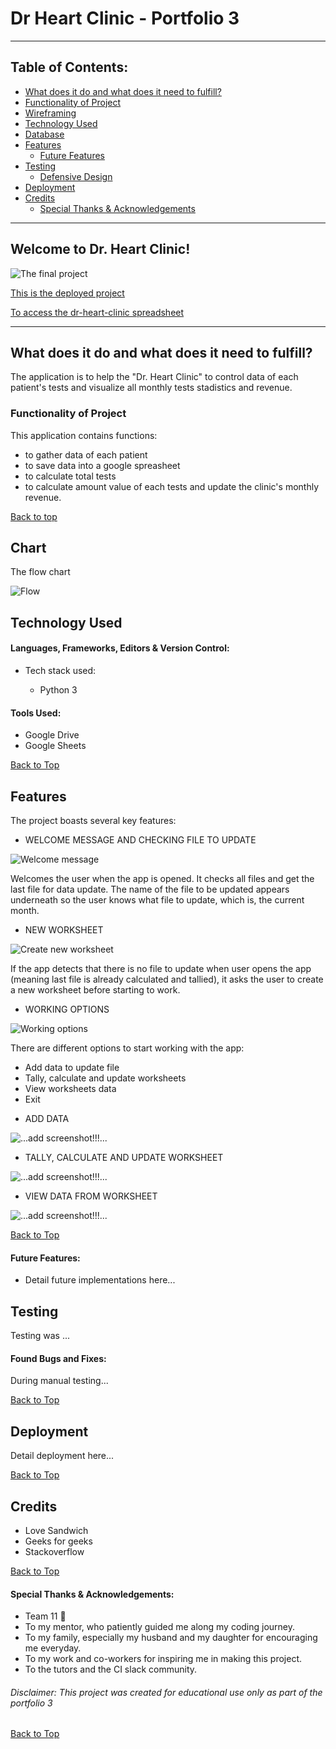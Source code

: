 # Dr Heart Clinic - Portfolio 3
***
 
## Table of Contents:
* [What does it do and what does it need to fulfill?](#what-does-it-do-and-what-does-it-need-to-fulfill)
* [Functionality of Project](#functionality-of-project)
* [Wireframing](#wireframing)
* [Technology Used](#technology-used)
* [Database](#database)
* [Features](#features)
   * [Future Features](#future-features)
* [Testing](#testing)
   * [Defensive Design](#defensive-design)
* [Deployment](#deployment)
* [Credits](#credits)
   * [Special Thanks & Acknowledgements](#special-thanks--acknowledgements)
 
***
 
## Welcome to Dr. Heart Clinic!
 
![The final project](static/images/screenshot-responsive.png)

[This is the deployed project](https://portfolio-3-dr-heart-clinic.herokuapp.com/)

[To access the dr-heart-clinic spreadsheet](https://docs.google.com/spreadsheets/d/1WnWbp-BpXRPl4qDXBxWytC5SYB3dAyzomdwumLzJAzE/edit?usp=sharing)
 
***
 
## What does it do and what does it need to fulfill?
The application is to help the "Dr. Heart Clinic" to control data of each patient's tests and visualize all monthly tests stadistics and revenue.
 
### Functionality of Project
This application contains functions:
 - to gather data of each patient
 - to save data into a google spreasheet
 - to calculate total tests
 - to calculate amount value of each tests and update the clinic's monthly revenue.
 
[Back to top](#table-of-contents)
 
## Chart
 
The flow chart

![Flow](static/images/clinic-flow-chart.png)
 
## Technology Used
 
#### Languages, Frameworks, Editors & Version Control:
 
* Tech stack used:

   - Python 3
 
#### Tools Used:
 
* Google Drive
* Google Sheets

[Back to Top](#table-of-contents)

## Features
 
The project boasts several key features:

* WELCOME MESSAGE AND CHECKING FILE TO UPDATE

![Welcome message](static/images/screenshot-start.png)

Welcomes the user when the app is opened. It checks all files and get the last file for data update. The name of the file to be updated appears underneath so the user knows what file to update, which is, the current month.

* NEW WORKSHEET

![Create new worksheet](static/images/screenshot-create-new-worksheet.png)

If the app detects that there is no file to update when user opens the app (meaning last file is already calculated and tallied), it asks the user to create a new worksheet before starting to work.

* WORKING OPTIONS

![Working options](static/images/screenshot-work-options.png)

There are different options to start working with the app:

- Add data to update file
- Tally, calculate and update worksheets
- View worksheets data
- Exit

* ADD DATA

![...add screenshot!!!...](static/images/screenshot.png)

* TALLY, CALCULATE AND UPDATE WORKSHEET

![...add screenshot!!!...](static/images/screenshot.png)

* VIEW DATA FROM WORKSHEET

![...add screenshot!!!...](static/images/screenshot.png)

[Back to Top](#table-of-contents)
 
#### Future Features:
 
* Detail future implementations here...
 
## Testing
 
Testing was ...
 
#### Found Bugs and Fixes:
 
During manual testing...
 
[Back to Top](#table-of-contents)
 
## Deployment
 
Detail deployment here...
 
[Back to Top](#table-of-contents)
 
## Credits
 
* Love Sandwich
* Geeks for geeks
* Stackoverflow
 
[Back to Top](#table-of-contents)
 
#### Special Thanks & Acknowledgements:
 
* Team 11 🤜
* To my mentor, who patiently guided me along my coding journey.
* To my family, especially my husband and my daughter for encouraging me everyday.
* To my work and co-workers for inspiring me in making this project.
* To the tutors and the CI slack community.
 
###### <i>Disclaimer: This project was created for educational use only as part of the portfolio 3</i>
 
[Back to Top](#table-of-contents)
